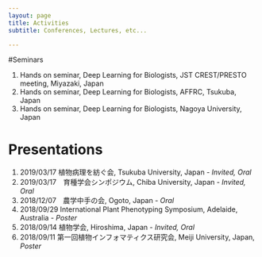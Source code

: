 ```yaml
---
layout: page
title: Activities
subtitle: Conferences, Lectures, etc...

---
```






#Seminars

1. Hands on seminar, Deep Learning for Biologists, JST CREST/PRESTO meeting, Miyazaki, Japan 
2. Hands on seminar, Deep Learning for Biologists, AFFRC, Tsukuba, Japan
3. Hands on seminar, Deep Learning for Biologists, Nagoya University, Japan

# Presentations

1. 2019/03/17    植物病理を紡ぐ会, Tsukuba University, Japan - *Invited, Oral* 
2. 2019/03/17　育種学会シンポジウム, Chiba University, Japan - *Invited, Oral*
3. 2018/12/07　農学中手の会, Ogoto, Japan - *Oral*
4. 2018/09/29    International Plant Phenotyping Symposium, Adelaide, Australia - *Poster*
5. 2018/09/14    植物学会, Hiroshima, Japan - *Invited, Oral*
6. 2018/09/11    第一回植物インフォマティクス研究会, Meiji University, Japan, *Poster*